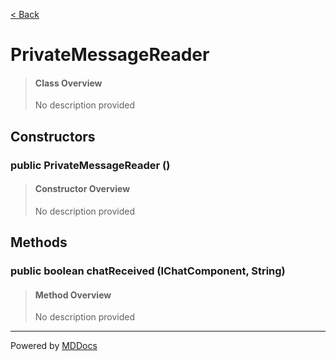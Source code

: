 [< Back](README.md)
# PrivateMessageReader #
>#### Class Overview ####
>No description provided
## Constructors ##
### public PrivateMessageReader () ###
>#### Constructor Overview ####
>No description provided
>
## Methods ##
### public boolean chatReceived (IChatComponent, String) ###
>#### Method Overview ####
>No description provided
>

---
Powered by [MDDocs](https://github.com/VRCube/MDDocs)